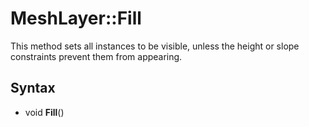 # MeshLayer::Fill

This method sets all instances to be visible, unless the height or slope constraints prevent them from appearing.

## Syntax

- void **Fill**()

